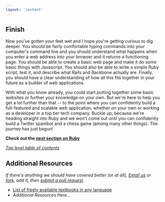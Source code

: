 ```yaml
---
layout: 'content'
---
```


## Finish

Now you've gotten your feet wet and I hope you're getting curious to dig deeper.  You should be fairly comfortable typing commands into your computer's command line and you should understand what happens when you enter a web address into your browser and it returns a functioning page.  You should be able to create a basic web page and make it do some basic things with Javascript.  You should also be able to write a simple Ruby script, test it, and describe what Rails and Backbone actually are.  Finally, you should have a clear understanding of how all this fits together in your future as a builder of web applications.

With what you know already, you could start putting together some basic websites or further your knowledge on your own.  But we're here to help you get a lot further than that -- to the point where you can confidently build a full-featured and scalable web application, whether on your own or working as a developer in a top tier tech company.  Buckle up, because we're heading straight into Ruby and we won't come out until you can confidently build a Twitter spambot and a chess game (among many other things).  The journey has just begun!

**Check out the [next section on Ruby](/ruby/ruby.md)**

*[Top level table of contents](/README.md)*

## Additional Resources

*If there's anything we should have covered better (or at all), [Email us](mailto:curriculum@theodinproject.com) or [fork](https://help.github.com/articles/fork-a-repo), add it, then [submit a pull request](https://help.github.com/articles/using-pull-requests).*
* [List of freely available textbooks in any language](http://stackoverflow.com/questions/194812/list-of-freely-available-programming-books/392926#392926)
* *Additional Resources Here...*
